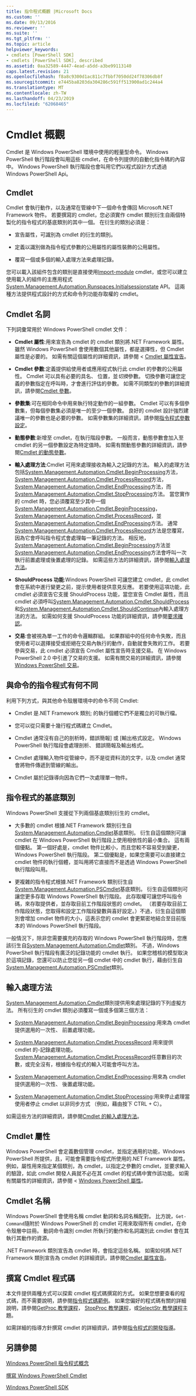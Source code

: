 ```yaml
---
title: 指令程式概觀 |Microsoft Docs
ms.custom: ''
ms.date: 09/13/2016
ms.reviewer: ''
ms.suite: ''
ms.tgt_pltfrm: ''
ms.topic: article
helpviewer_keywords:
- cmdlets [PowerShell SDK]
- cmdlets [PowerShell SDK], described
ms.assetid: 0aa32589-4447-4ead-a5dd-a3be99113140
caps.latest.revision: 21
ms.openlocfilehash: f8a8c9300d1ac811c7fbbf7050dd24f78306db8f
ms.sourcegitcommit: e7445ba8203da304286c591ff513900ad1c244a4
ms.translationtype: MT
ms.contentlocale: zh-TW
ms.lasthandoff: 04/23/2019
ms.locfileid: "62068465"
---
```

# <a name="cmdlet-overview"></a>Cmdlet 概觀

Cmdlet 是 Windows PowerShell 環境中使用的輕量型命令。 Windows PowerShell 執行階段會叫用這些 cmdlet，在命令列提供的自動化指令碼的內容中。 Windows PowerShell 執行階段也會叫用它們以程式設計方式透過 Windows PowerShell Api。

## <a name="cmdlets"></a>Cmdlet

Cmdlet 會執行動作，以及通常在管線中下一個命令會傳回 Microsoft.NET Framework 物件。 若要撰寫的 cmdlet，您必須實作 cmdlet 類別衍生自兩個特製化的指令程式的基底類別的其中一個。 在衍生的類別必須是：

- 宣告屬性，可識別為 cmdlet 的衍生的類別。

- 定義以識別做為指令程式參數的公用屬性的屬性裝飾的公用屬性。

- 覆寫一個或多個的輸入處理方法來處理記錄。

您可以載入該組件包含的類別是直接使用[Import-module](/powershell/module/microsoft.powershell.core/import-module) cmdlet，或您可以建立使用載入的組件的主應用程式[System.Management.Automation.Runspaces.Initialsessionstate](/dotnet/api/System.Management.Automation.Runspaces.InitialSessionState) API。 這兩種方法提供程式設計的方式和命令列功能存取權的 cmdlet。

## <a name="cmdlet-terms"></a>Cmdlet 名詞

下列詞彙常用於 Windows PowerShell cmdlet 文件：

- **Cmdlet 屬性**:用來宣告為 cmdlet 的 cmdlet 類別將.NET Framework 屬性。 雖然 Windows PowerShell 會使用數個其他屬性，都是選擇性，但 Cmdlet 屬性是必要的。 如需有關這個屬性的詳細資訊，請參閱 < [Cmdlet 屬性宣告](./cmdlet-attribute-declaration.md)。

- **Cmdlet 參數**:定義提供給使用者或應用程式執行此 cmdlet 的參數的公用屬性。 Cmdlet 可以具有必要的具名、 位置，並*切換*參數。 切換參數可讓您定義的參數指定在呼叫時，才會進行評估的參數。 如需不同類型的參數的詳細資訊，請參閱[Cmdlet 參數](./cmdlet-parameters.md)。

- **參數集**:可在相同命令中用來執行特定動作的一組參數。 Cmdlet 可以有多個參數集，但每個參數集必須是唯一的至少一個參數。 良好的 cmdlet 設計強烈建議唯一的參數也是必要的參數。 如需參數集的詳細資訊，請參閱[指令程式參數設定](./cmdlet-parameter-sets.md)。

- **動態參數**:新增至 cmdlet，在執行階段參數。 一般而言，動態參數會加入至 cmdlet 的另一個參數設定為特定值時。 如需有關動態參數的詳細資訊，請參閱[Cmdlet 的動態參數](./cmdlet-dynamic-parameters.md)。

- **輸入處理方法**:Cmdlet 可用來處理接收為輸入之記錄的方法。 輸入的處理方法包括[System.Management.Automation.Cmdlet.BeginProcessing](/dotnet/api/System.Management.Automation.Cmdlet.BeginProcessing)方法， [System.Management.Automation.Cmdlet.ProcessRecord](/dotnet/api/System.Management.Automation.Cmdlet.ProcessRecord)方法， [System.Management.Automation.Cmdlet.EndProcessing](/dotnet/api/System.Management.Automation.Cmdlet.EndProcessing)方法，而[System.Management.Automation.Cmdlet.StopProcessing](/dotnet/api/System.Management.Automation.Cmdlet.StopProcessing)方法。 當您實作的 cmdlet 時，您必須覆寫至少其中一個[System.Management.Automation.Cmdlet.BeginProcessing](/dotnet/api/System.Management.Automation.Cmdlet.BeginProcessing)， [System.Management.Automation.Cmdlet.ProcessRecord](/dotnet/api/System.Management.Automation.Cmdlet.ProcessRecord)，並[System.Management.Automation.Cmdlet.EndProcessing](/dotnet/api/System.Management.Automation.Cmdlet.EndProcessing)方法。 通常[System.Management.Automation.Cmdlet.ProcessRecord](/dotnet/api/System.Management.Automation.Cmdlet.ProcessRecord)方法是您覆寫，因為它會呼叫指令程式會處理每一筆記錄的方法。 相反地， [System.Management.Automation.Cmdlet.BeginProcessing](/dotnet/api/System.Management.Automation.Cmdlet.BeginProcessing)方法並[System.Management.Automation.Cmdlet.EndProcessing](/dotnet/api/System.Management.Automation.Cmdlet.EndProcessing)方法會呼叫一次執行前置處理或後置處理的記錄。 如需這些方法的詳細資訊，請參閱[輸入處理方法](./cmdlet-input-processing-methods.md)。

- **ShouldProcess 功能**:Windows PowerShell 可讓您建立 cmdlet，此 cmdlet 會在系統中進行變更之前，提示使用者提供意見反應。 若要使用這項功能，此 cmdlet 必須宣告它支援 ShouldProcess 功能，當您宣告 Cmdlet 屬性，而且 cmdlet 必須呼叫[System.Management.Automation.Cmdlet.ShouldProcess](/dotnet/api/System.Management.Automation.Cmdlet.ShouldProcess)和[System.Management.Automation.Cmdlet.ShouldContinue](/dotnet/api/System.Management.Automation.Cmdlet.ShouldContinue)內輸入處理方法的方法。 如需如何支援 ShouldProcess 功能的詳細資訊，請參閱[要求確認](./requesting-confirmation-from-cmdlets.md)。

- **交易**:會被視為單一工作的命令邏輯群組。 如果群組中的任何命令失敗，而且使用者可以選擇接受或拒絕在交易內執行的動作，自動就會失敗的工作。 若要參與交易，此 cmdlet 必須宣告 Cmdlet 屬性宣告時支援交易。 在 Windows PowerShell 2.0 中引進了交易的支援。 如需有關交易的詳細資訊，請參閱[Windows PowerShell 交易](http://msdn.microsoft.com/en-us/74d7bac7-bc53-49f1-a47a-272e8da84710)。

## <a name="how-cmdlets-differ-from-commands"></a>與命令的指令程式有何不同

利用下列方式，與其他命令殼層環境中的命令不同 Cmdlet:

- Cmdlet 是.NET Framework 類別; 的執行個體它們不是獨立的可執行檔。

- 您可以從只需要十幾行程式碼建立 Cmdlet。

- Cmdlet 通常沒有自己的剖析時，錯誤簡報] 或 [輸出格式設定。 Windows PowerShell 執行階段會處理剖析、 錯誤簡報及輸出格式。

- Cmdlet 處理輸入物件從管線中，而不是從資料流的文字，以及 cmdlet 通常會將物件傳遞到管線的輸出。

- Cmdlet 屬於記錄導向因為它們一次處理單一物件。

## <a name="cmdlet-base-classes"></a>指令程式的基底類別

Windows PowerShell 支援從下列兩個基底類別衍生的 cmdlet。

- 大多數的 cmdlet 根據.NET Framework 類別衍生自[System.Management.Automation.Cmdlet](/dotnet/api/System.Management.Automation.Cmdlet)基底類別。 衍生自這個類別可讓 cmdlet 在 Windows PowerShell 執行階段上使用相依性的最小集合。 這有兩個優點。 第一個好處是，cmdlet 物件比較小，而且您較不容易受到變更，Windows PowerShell 執行階段。 第二個優點是，如果您需要可以直接建立 cmdlet 物件的執行個體，並叫用將它直接而不是透過 Windows PowerShell 執行階段叫用。

- 更複雜的指令程式根據.NET Framework 類別衍生自[System.Management.Automation.PSCmdlet](/dotnet/api/System.Management.Automation.PSCmdlet)基底類別。 衍生自這個類別可讓您更多存取 Windows PowerShell 執行階段。 此存取權可讓您呼叫指令碼，來存取提供者，並存取目前工作階段狀態的 cmdlet。 （若要存取目前工作階段狀態，您取得和設定工作階段變數與喜好設定。）不過，衍生自這個類別會增加 cmdlet 物件的大小，這表示您的 cmdlet 會更緊密地結合至目前版本的 Windows PowerShell 執行階段。

一般情況下，除非您需要擴充的存取的 Windows PowerShell 執行階段時，您應該衍生自[System.Management.Automation.Cmdlet](/dotnet/api/System.Management.Automation.Cmdlet)類別。 不過，Windows PowerShell 執行階段有廣泛的記錄功能的 cmdlet 執行。 如果您稽核的模型取決於這項記錄，您還可以防止您從另一個 cmdlet 中的 cmdlet 執行，藉由衍生自[System.Management.Automation.PSCmdlet](/dotnet/api/System.Management.Automation.PSCmdlet)類別。

## <a name="input-processing-methods"></a>輸入處理方法

[System.Management.Automation.Cmdlet](/dotnet/api/System.Management.Automation.Cmdlet)類別提供用來處理記錄的下列虛擬方法。 所有衍生的 cmdlet 類別必須覆寫一個或多個第三個方法：

- [System.Management.Automation.Cmdlet.BeginProcessing](/dotnet/api/System.Management.Automation.Cmdlet.BeginProcessing):用來為 cmdlet 提供選用的一次性、 前置處理功能。

- [System.Management.Automation.Cmdlet.ProcessRecord](/dotnet/api/System.Management.Automation.Cmdlet.ProcessRecord):用來提供 cmdlet 的-記錄處理功能。 [System.Management.Automation.Cmdlet.ProcessRecord](/dotnet/api/System.Management.Automation.Cmdlet.ProcessRecord)任意數目的次數，或完全沒有，根據指令程式的輸入可能會呼叫方法。

- [System.Management.Automation.Cmdlet.EndProcessing](/dotnet/api/System.Management.Automation.Cmdlet.EndProcessing):用來為 cmdlet 提供選用的一次性、 後置處理功能。

- [System.Management.Automation.Cmdlet.StopProcessing](/dotnet/api/System.Management.Automation.Cmdlet.StopProcessing):用來停止處理當使用者停止 cmdlet 以非同步方式 （例如，藉由按下 CTRL + C）。

如需這些方法的詳細資訊，請參閱[Cmdlet 的輸入處理方法](./cmdlet-input-processing-methods.md)。

## <a name="cmdlet-attributes"></a>Cmdlet 屬性

Windows PowerShell 會定義數個管理 cmdlet，並指定通用的功能，Windows PowerShell 所提供，且，可能會需要指令程式所使用的.NET Framework 屬性。 例如，屬性用來指定某個類別，為 cmdlet，以指定之參數的 cmdlet，並要求輸入的驗證，如此 cmdlet 開發人員就不必在其 cmdlet 的程式碼中實作該功能。 如需有關屬性的詳細資訊，請參閱 < [Windows PowerShell 屬性](./cmdlet-attributes.md)。

## <a name="cmdlet-names"></a>Cmdlet 名稱

Windows PowerShell 會使用名稱 cmdlet 動詞和名詞名稱配對。 比方說，`Get-Command`隨附於 Windows PowerShell 的 cmdlet 可用來取得所有 cmdlet，在命令殼層中註冊。 動詞命令識別 cmdlet 所執行的動作和名詞識別此 cmdlet 會在其執行其動作的資源。

.NET Framework 類別宣告為 cmdlet 時，會指定這些名稱。 如需如何將.NET Framework 類別宣告為 cmdlet 的詳細資訊，請參閱[Cmdlet 屬性宣告](./cmdlet-class-declaration.md)。

## <a name="writing-cmdlet-code"></a>撰寫 Cmdlet 程式碼

本文件提供兩種方式可以探索 cmdlet 程式碼撰寫的方式。 如果您想要查看的程式碼，而不需要說明，請參閱[指令程式碼範例](./examples-of-cmdlet-code.md)。 如果您偏好的程式碼有關的詳細說明，請參閱[GetProc 教學課程](./getproc-tutorial.md)， [StopProc 教學課程](./stopproc-tutorial.md)，或[SelectStr 教學課程](./selectstr-tutorial.md)主題。

如需詳細的指導方針撰寫 cmdlet 的詳細資訊，請參閱[指令程式的開發指導](./cmdlet-development-guidelines.md)。

## <a name="see-also"></a>另請參閱

[Windows PowerShell 指令程式概念](./windows-powershell-cmdlet-concepts.md)

[撰寫 Windows PowerShell Cmdlet](./writing-a-windows-powershell-cmdlet.md)

[Windows PowerShell SDK](../windows-powershell-reference.md)
